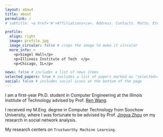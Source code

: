 ```yaml
---
layout: about
title: about
permalink: /
# subtitle: <a href='#'>Affiliations</a>. Address. Contacts. Motto. Etc.

profile:
  align: right
  image: profile.jpg
  image_circular: false # crops the image to make it circular
  more_info: >
    <p>Siegel Hall</p>
    <p>Illinois Institute of Tech  </p>
    <p>Chicago, IL</p>

news: false # includes a list of news items
selected_papers: true # includes a list of papers marked as "selected={true}"
social: false # includes social icons at the bottom of the page
---
```


I am a first-year Ph.D. student in Computer Engineering at the Illinois Institute of Technology advised by Prof. [Ren Wang](https://wangren09.github.io/). 

<!-- I received my B.Eng. in Computer Science and Technology from Hangzhou Normal University under the supervision by Prof. Libing Hong and Prof. Shuchang Xu.  -->
I received my M.Eng. degree in Computer Technology from Soochow University, where I was fortunate to be advised by Prof. [Jingya Zhou](https://web.suda.edu.cn/jy_zhou/index.html) on my research in social network analysis.



My research centers on `Trustworthy Machine Learning`.

